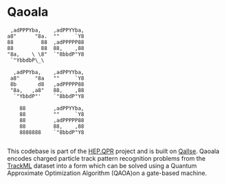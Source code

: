 # Qaoala
```                              
 ,adPPPYba,    ,adPPYYba,                                                              
a8"      "8a.  ""     `Y8                                             
88         88  ,adPPPPP88                           
88         88  88,    ,88                            
"8a,    \ \8"  `"8bbdP"Y8               
 `"YbbdbP\_\ 
 
  ,adPPYba,    ,adPPYYba,
 a8"     "8a   ""     `Y8
 8b       d8   ,adPPPPP88
 "8a,   ,a8"   88,    ,88
  `"YbbdP"'    `"8bbdP"Y8
     
    88         ,adPPYYba,
    88         ""     `Y8
    88         ,adPPPPP88
    88         88,    ,88
    8888888    `"8bbdP"Y8
    
```
This codebase is part of the [HEP.QPR](https://hep-qpr.lbl.gov/) project and is built on [Qallse](https://github.com/derlin/hepqpr-qallse). Qaoala encodes charged particle track pattern recognition problems from the [TrackML](https://www.kaggle.com/c/trackml-particle-identification/data) dataset into a form which can be solved using a Quantum Approximate Optimization Algorithm (QAOA)on a gate-based machine. 



